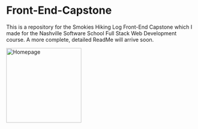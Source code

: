 # Front-End-Capstone
This is a repository for the Smokies Hiking Log Front-End Capstone which I made for the Nashville Software School Full Stack Web Development course.  A more complete, detailed ReadMe will arrive soon.

<img src="https://github.com/veloeditor/portfolio/blob/master/img/portfolio/smokies_2.png" alt="Homepage" width="200" align="middle"/>


